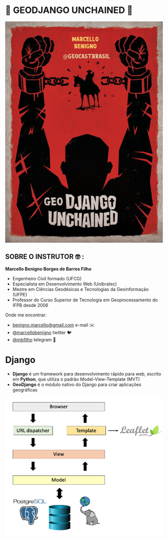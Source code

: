 # 🌵 GEODJANGO UNCHAINED 🌵

![](.pastes/2019-10-06-07-49-37.png)

## SOBRE O INSTRUTOR 🤓 :

**Marcello Benigno Borges de Barros Filho**

- Engenheiro Civil formado (UFCG)
- Especialista em Desenvolvimento Web (Unibratec)
- Mestre em Ciências Geodésicas e Tecnologias da Geoinformação (UFPE)
- Professor do Curso Superior de  Tecnologia em Geoprocessamento do IFPB desde 2006

Onde me encontrar:

- benigno.marcello@gmail.com e-mail ✉️  
- [@marcellobenigno](https://twitter.com/marcellobenigno) twitter 🐦 
- [@mbfilho](https://t.me/mbfilho)  telegram 💬 


# Django

 - **Django** é um framework para desenvolvimento rápido para web, escrito em **Python**, que utiliza o padrão Model-View-Template (MVT)
 - **GeoDjango** é o módulo nativo do Django para criar aplicações geográficas

![](.pastes/2019-10-06-08-13-52.png)